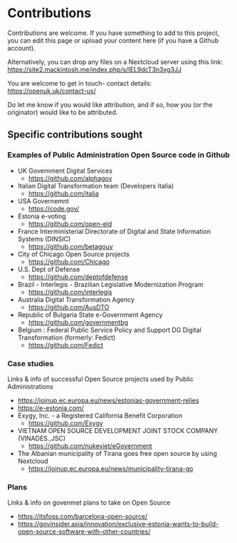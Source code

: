 # Contributions

Contributions are welcome. If you have something to add to this project, you can edit this page or upload your content here (if you have a Github account). 

Alternatively, you can drop any files on a Nextcloud server using this link: https://site2.mackintosh.me/index.php/s/IEL9dcT3n3xg3JJ

You are welcome to get in touch- contact details: https://openuk.uk/contact-us/

Do let me know if you would like attribution, and if so, how you (or the originator) would like to be attributed.

## Specific contributions sought

### Examples of Public Administration Open Source code in Github

- UK Government Digital Services
    - https://github.com/alphagov
- Italian Digital Transformation team (Developers Italia)
    - https://github.com/italia
- USA Governemnt
    - https://code.gov/
- Estonia e-voting
    - https://github.com/open-eid
- France Interministerial Directorate of Digital and State Information Systems (DINSIC)
    -  https://github.com/betagouv
- City of Chicago Open Source projects
    - https://github.com/Chicago
- U.S. Dept of Defense
    - https://github.com/deptofdefense
- Brazil -  Interlegis - Brazilian Legislative Modernization Program
    - https://github.com/interlegis
- Australia Digital Transformation Agency 
    - https://github.com/AusDTO
- Republic of Bulgaria State e-Government Agency
    - https://github.com/governmentbg    
- Belgium : Federal Public Service Policy and Support DG Digital Transformation (formerly: Fedict)
    - https://github.com/Fedict


### Case studies
Links & info of successful Open Source projects used by Public Administrations
- https://joinup.ec.europa.eu/news/estonias-government-relies
- https://e-estonia.com/
- Exygy, Inc. - a Registered California Benefit Corporation
    - https://github.com/Exygy
- VIETNAM OPEN SOURCE DEVELOPMENT JOINT STOCK COMPANY (VINADES.,JSC)
    - https://github.com/nukeviet/eGovernment
- The Albanian municipality of Tirana goes free open source by using Nextcloud
    - https://joinup.ec.europa.eu/news/municipality-tirana-go


### Plans
Links & info on govenmet plans to take on Open Source
- https://itsfoss.com/barcelona-open-source/
- https://govinsider.asia/innovation/exclusive-estonia-wants-to-build-open-source-software-with-other-countries/
